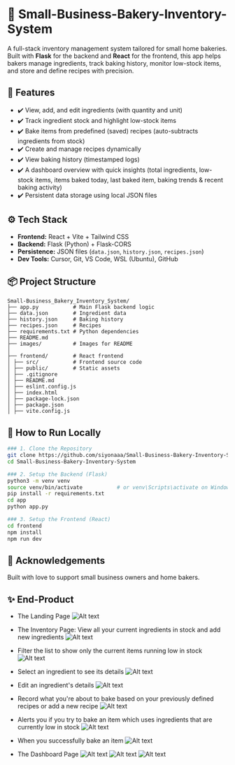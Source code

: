 # 🧁 Small-Business-Bakery-Inventory-System

A full-stack inventory management system tailored for small home bakeries. Built with **Flask** for the backend and **React** for the frontend, this app helps bakers manage ingredients, track baking history, monitor low-stock items, and store and define recipes with precision.

## 🍰 Features
- ✔️ View, add, and edit ingredients (with quantity and unit)
- ✔️ Track ingredient stock and highlight low-stock items
- ✔️ Bake items from predefined (saved) recipes (auto-subtracts ingredients from stock)
- ✔️ Create and manage recipes dynamically
- ✔️ View baking history (timestamped logs)
- ✔️ A dashboard overview with quick insights (total ingredients, low-stock items, items baked today, last baked item, baking trends & recent baking activity)
- ✔️ Persistent data storage using local JSON files

## ⚙️ Tech Stack
- **Frontend:** React + Vite + Tailwind CSS
- **Backend:** Flask (Python) + Flask-CORS
- **Persistence:** JSON files (`data.json`, `history.json`, `recipes.json`)
- **Dev Tools:** Cursor, Git, VS Code, WSL (Ubuntu), GitHub

## 📦 Project Structure
```
Small-Business_Bakery_Inventory_System/
├── app.py           # Main Flask backend logic
├── data.json        # Ingredient data
├── history.json     # Baking history
├── recipes.json     # Recipes
├── requirements.txt # Python dependencies
├── README.md
├── images/          # Images for README
│
├── frontend/        # React frontend
│ ├── src/           # Frontend source code
│ ├── public/        # Static assets
│ ├── .gitignore
│ ├── README.md
│ ├── eslint.config.js
│ ├── index.html
│ ├── package-lock.json
│ ├── package.json
│ ├── vite.config.js
```

## 🧪 How to Run Locally
```bash
### 1. Clone the Repository
git clone https://github.com/siyonaaa/Small-Business-Bakery-Inventory-System.git
cd Small-Business-Bakery-Inventory-System

### 2. Setup the Backend (Flask)
python3 -m venv venv
source venv/bin/activate           # or venv\Scripts\activate on Windows
pip install -r requirements.txt
cd app
python app.py

### 3. Setup the Frontend (React)
cd frontend
npm install
npm run dev
```
## 🙌 Acknowledgements
Built with love to support small business owners and home bakers.

## ✨ End-Product

- The Landing Page
![Alt text](images/1.png)

- The Inventory Page: View all your current ingredients in stock and add new ingredients
![Alt text](images/2.png)

- Filter the list to show only the current items running low in stock
![Alt text](images/3.png)

- Select an ingredient to see its details
![Alt text](images/4.png)

- Edit an ingredient's details
![Alt text](images/5.png)

- Record what you're about to bake based on your previously defined recipes or add a new recipe
![Alt text](images/6.png)

- Alerts you if you try to bake an item which uses ingredients that are currently low in stock
![Alt text](images/7.png)

- When you successfully bake an item
![Alt text](images/8.png)

- The Dashboard Page
![Alt text](images/9.png)
![Alt text](images/10.png)
![Alt text](images/11.png)
